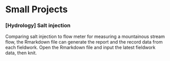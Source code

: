 # Small Projects

### [Hydrology] Salt injection
Comparing salt injection to flow meter for measuring a mountainous stream flow, the Rmarkdown file can generate the report and the record data from each fieldwork.  Open the Rmarkdown file and input the latest fieldwork data, then knit.
